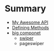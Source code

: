 # Summary

* [My Awesome API](README.md)
* [Defining Methods](methods.md)
* [big componet](big_componet.md)
   * [swiper](swiper.md)
   * pageswiper

